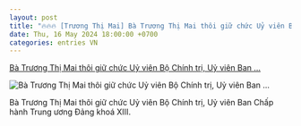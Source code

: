 ```yaml
---
layout: post
title: "🔥🔥🔥 [Trương Thị Mai] Bà Trương Thị Mai thôi giữ chức Uỷ viên Bộ Chính trị, Uỷ viên Ban ..."
date: Thu, 16 May 2024 18:00:00 +0700
categories: entries VN
---
```

[Bà Trương Thị Mai thôi giữ chức Uỷ viên Bộ Chính trị, Uỷ viên Ban ...](https://media.chinhphu.vn/video/ba-truong-thi-mai-thoi-giu-chuc-uy-vien-bo-chinh-tri-uy-vien-ban-chap-hanh-trung-uong-dang-khoa-xiii-18924.htm)

![Bà Trương Thị Mai thôi giữ chức Uỷ viên Bộ Chính trị, Uỷ viên Ban ...](https://bcp.cdnchinhphu.vn/zoom/917_516/334894974524682240/2024/5/16/anhviber2024-05-0910-15-05-107-1715864612895409641288-0-0-656-1167-crop-17158672826861315591036.jpg)

Bà Trương Thị Mai thôi giữ chức Uỷ viên Bộ Chính trị, Uỷ viên Ban Chấp hành Trung ương Đảng khoá XIII.

